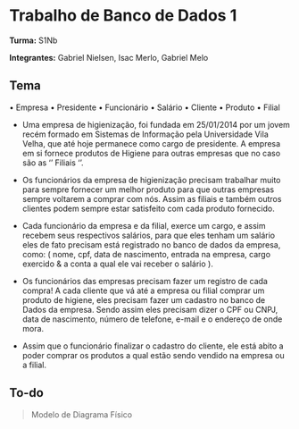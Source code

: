 # Trabalho de Banco de Dados 1

**Turma:** S1Nb

**Integrantes:** Gabriel Nielsen, Isac Merlo, Gabriel Melo

## Tema

•	Empresa
•	Presidente
•	Funcionário
•	Salário
•	Cliente
•	Produto
•	Filial

- Uma empresa de higienização, foi fundada em 25/01/2014 por um jovem recém formado em Sistemas de Informação pela Universidade Vila Velha, que até hoje permanece como cargo de presidente. A empresa em si fornece produtos de Higiene para outras empresas que no caso são as ‘’ Filiais ‘’. 

- Os funcionários da empresa de higienização precisam trabalhar muito para sempre fornecer um melhor produto para que outras empresas sempre voltarem a comprar com nós. Assim as filiais e também outros clientes podem sempre estar satisfeito com cada produto fornecido.

- Cada funcionário da empresa e da filial, exerce um cargo, e assim recebem seus respectivos salários, para que eles tenham um salário eles de fato precisam está registrado no banco de dados da empresa, como: ( nome, cpf, data de nascimento, entrada na empresa, cargo exercido & a conta a qual ele vai receber o salário ).

- Os funcionários das empresas precisam fazer um registro de cada compra! A cada cliente que vá até a empresa ou filial comprar um produto de higiene, eles precisam fazer um cadastro no banco de Dados da empresa. Sendo assim eles precisam dizer o CPF ou CNPJ, data de nascimento, número de telefone, e-mail e o endereço de onde mora.

- Assim que o funcionário finalizar o cadastro do cliente, ele está abito a poder comprar os produtos a qual estão sendo vendido na empresa ou a filial.



## To-do

> Modelo de Diagrama Físico

